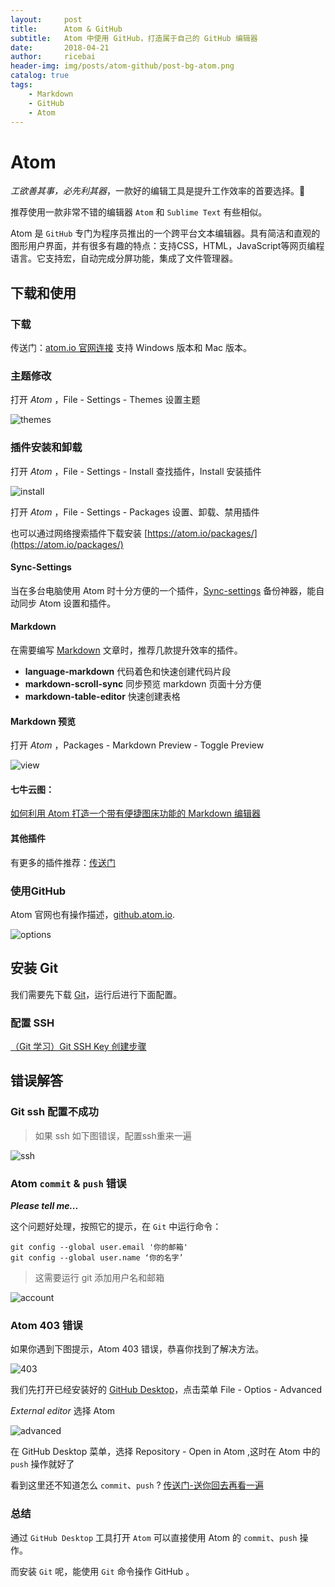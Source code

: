 ```yaml
---
layout:     post
title:      Atom & GitHub
subtitle:   Atom 中使用 GitHub，打造属于自己的 GitHub 编辑器
date:       2018-04-21
author:     ricebai
header-img: img/posts/atom-github/post-bg-atom.png
catalog: true
tags:
    - Markdown
    - GitHub
    - Atom
---
```



# Atom

*工欲善其事，必先利其器*，一款好的编辑工具是提升工作效率的首要选择。🙊

推荐使用一款非常不错的编辑器 `Atom` 和 `Sublime Text` 有些相似。

Atom 是 `GitHub` 专门为程序员推出的一个跨平台文本编辑器。具有简洁和直观的图形用户界面，并有很多有趣的特点：支持CSS，HTML，JavaScript等网页编程语言。它支持宏，自动完成分屏功能，集成了文件管理器。

## 下载和使用

### 下载
传送门：[atom.io 官网连接](https://atom.io) 支持 Windows 版本和 Mac 版本。

### 主题修改

打开 *Atom* ，File - Settings - Themes 设置主题

![themes](https://ricebai.github.io/img/posts/atom-github/settings-themes.jpg)

### 插件安装和卸载

打开 *Atom* ，File - Settings - Install 查找插件，Install 安装插件

![install](https://ricebai.github.io/img/posts/atom-github/settings-install.jpg)

打开 *Atom* ，File - Settings - Packages 设置、卸载、禁用插件

也可以通过网络搜索插件下载安装 [https://atom.io/packages/](https://atom.io/packages/)

#### Sync-Settings

当在多台电脑使用 Atom 时十分方便的一个插件，[Sync-settings](https://ricebai.github.io/2018/04/22/atom-sync) 备份神器，能自动同步 Atom 设置和插件。

#### Markdown

在需要编写 [Markdown](https://ricebai.github.io/2018/04/20/markdown-readme/) 文章时，推荐几款提升效率的插件。

- **language-markdown** 代码着色和快速创建代码片段
- **markdown-scroll-sync** 同步预览 markdown 页面十分方便
- **markdown-table-editor** 快速创建表格

#### Markdown 预览

打开 *Atom* ，Packages - Markdown Preview - Toggle Preview

![view](https://ricebai.github.io/img/posts/atom-github/markdown-view.jpg)

#### 七牛云图：

[如何利用 Atom 打造一个带有便捷图床功能的 Markdown 编辑器](https://www.jianshu.com/p/af4d34d39797)

<a id="atom"></a>

#### 其他插件

有更多的插件推荐：[传送门](https://www.jianshu.com/p/041d3d5f3997)

### 使用GitHub

Atom 官网也有操作描述，[github.atom.io](https://github.atom.io/).

![options](https://ricebai.github.io/img/posts/atom-github/atom-opts.jpg)

## 安装 Git

我们需要先下载 [Git](https://git-scm.com/downloads)，运行后进行下面配置。

### 配置 SSH

[（Git 学习）Git SSH Key 创建步骤](https://segmentfault.com/a/1190000009567424)

## 错误解答

### Git ssh 配置不成功

> 如果 ssh 如下图错误，配置ssh重来一遍

![ssh](https://ricebai.github.io/img/posts/atom-github/git-ssh-error.jpg)

### Atom `commit` & `push` 错误

***Please tell me...***

这个问题好处理，按照它的提示，在 `Git` 中运行命令：

```
git config --global user.email '你的邮箱'
git config --global user.name ‘你的名字’
```

> 这需要运行 git 添加用户名和邮箱

![account](https://ricebai.github.io/img/posts/atom-github/atom-act.jpg)

### Atom 403 错误

如果你遇到下图提示，Atom 403 错误，恭喜你找到了解决方法。

![403](https://ricebai.github.io/img/posts/atom-github/atom-403.jpg)

我们先打开已经安装好的 [GitHub Desktop](https://desktop.github.com/)，点击菜单 File - Optios - Advanced

*External editor* 选择 Atom

![advanced](https://ricebai.github.io/img/posts/atom-github/advanced.jpg)

在 GitHub Desktop 菜单，选择 Repository - Open in Atom ,这时在 Atom 中的 `push` 操作就好了

看到这里还不知道怎么 `commit`、`push` ? [传送门-送你回去再看一遍](#atom)

### 总结

通过 `GitHub Desktop` 工具打开 `Atom` 可以直接使用 Atom 的 `commit`、`push` 操作。

而安装 `Git` 呢，能使用 `Git` 命令操作 GitHub 。
